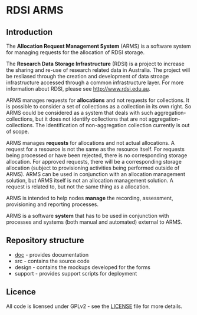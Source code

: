 # RDSI ARMS

## Introduction

The **Allocation Request Management System** (ARMS) is a software
system for managing requests for the allocation of RDSI storage.

The **Research Data Storage Infrastructure** (RDSI) is a project to
increase the sharing and re-use of research related data in
Australia. The project will be resliased through the creation and
development of data stroage infrastructure accessed through a common
infrastructure layer. For more information about RDSI, please see
<http://www.rdsi.edu.au>.

ARMS manages requests for **allocations** and not requests for
collections. It is possible to consider a set of collections as a
collection in its own right. So ARMS could be considered as a system
that deals with such aggregation-collections, but it does not identify
collections that are not aggregation-collections. The identification
of non-aggregation collection currently is out of scope.

ARMS manages **requests** for allocations and not actual
allocations. A request for a resource is not the same as the resource
itself. For requests being processed or have been rejected, there is
no corresponding storage allocation. For approved requests, there will
be a corresponding storage allocation (subject to provisioning
activities being performed outside of ARMS). ARMS can be used in
conjunction with an allocation management solution, but ARMS itself is
not an allocation management solution. A request is related to, but
not the same thing as a allocation.

ARMS is intended to help nodes **manage** the recording, assessment,
provisioning and reporting processes.

ARMS is a software **system** that has to be used in conjunction with
processes and systems (both manual and automated) external to ARMS.


## Repository structure

* [doc](doc/README.md) - provides documentation
* src - contains the source code
* design - contains the mockups developed for the forms
* support - provides support scripts for deployment

## Licence

All code is licensed under GPLv2 - see the [LICENSE](./LICENSE) file
for more details.
